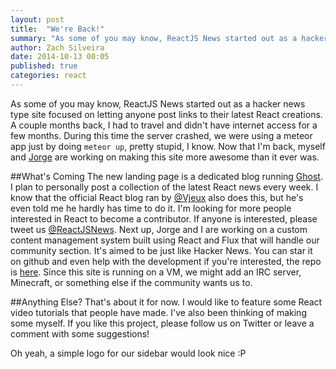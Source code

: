 ```yaml
---
layout: post
title:  "We're Back!"
summary: "As some of you may know, ReactJS News started out as a hacker news type site focused on letting anyone post links to their latest React creations. A couple months back, I had to travel and didn't have internet access for a few months. During this time the server crashed, we were using a meteor app just by doing `meteor up`, pretty stupid, I know. Now that I'm back, myself and [Jorge](https://github.com/vasco3) are working on making this site more awesome than it ever was. "
author: Zach Silveira
date: 2014-10-13 00:05
published: true
categories: react
---
```

As some of you may know, ReactJS News started out as a hacker news type site focused on letting anyone post links to their latest React creations. A couple months back, I had to travel and didn't have internet access for a few months. During this time the server crashed, we were using a meteor app just by doing `meteor up`, pretty stupid, I know. Now that I'm back, myself and [Jorge](https://github.com/vasco3) are working on making this site more awesome than it ever was. 

##What's Coming
The new landing page is a dedicated blog running [Ghost](http://ghost.org). I plan to personally post a collection of the latest React news every week. I know that the official React blog ran by [@Vjeux](https://twitter.com/vjeux) also does this, but he's even told me he hardly has time to do it. I'm looking for more people interested in React to become a contributor. If anyone is interested, please tweet us [@ReactJSNews](http://twitter.com/ReactJSNews).
Next up, Jorge and I are working on a custom content management system built using React and Flux that will handle our community section. It's aimed to be just like Hacker News. You can star it on github and even help with the development if you're interested, the repo is [here](https://github.com/Legitcode/ReactJSNews). Since this site is running on a VM, we might add an IRC server, Minecraft, or something else if the community wants us to.

##Anything Else?
That's about it for now. I would like to feature some React video tutorials that people have made. I've also been thinking of making some myself. If you like this project, please follow us on Twitter or leave a comment with some suggestions!

Oh yeah, a simple logo for our sidebar would look nice :P
